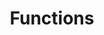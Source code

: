 ---
layout: default
title: "Functions"
permalink: "/docs/programming_with_mojo/functions"
parent: Programming with Mojo
nav_order: 2
---